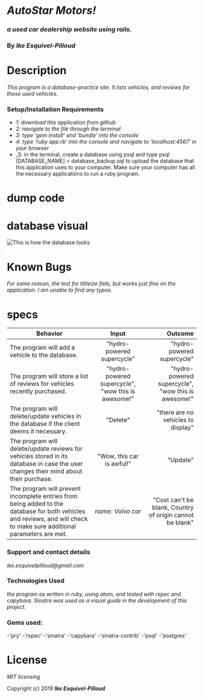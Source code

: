 # _AutoStar Motors!_

### _a used car dealership website using rails._

### By _**Ike Esquivel-Pilloud**_

# Description

_This program is a database-practice site. It lists vehicles, and reviews for those used vehicles._

### Setup/Installation Requirements

* _1: download this application from github_
* _2: navigate to the file through the terminal_
* _3: type 'gem install' and 'bundle' into the console_
* _4: type 'ruby app.rb' into the console and navigate to 'localhost:4567' in your browser_
* _5: in the terminal, create a database using psql and type psql [DATABASE_NAME] < database_backup.sql to upload the database that this application uses to your computer. Make sure your computer has all the necessary applications to run a ruby program.

# dump code

# database visual

![This is how the database looks](images/visual.jpg)

# Known Bugs

_For some reason, the test for titileize fails, but works just fine on the application. I am unable to find any typos._

# specs
| Behavior        | Input           | Outcome  |
| ------------- |:-------------:| -----:|
| The program will add a vehicle to the database. | "hydro-powered supercycle" | "hydro-powered supercycle" |
| The program will store a list of reviews for vehicles recently purchased. | "hydro-powered supercycle", "wow this is awesome!" | "hydro-powered supercycle", "wow this is awesome!" |
| The program will delete/update vehicles in the database if the client deems it necessary. | "Delete" | "there are no vehicles to display" |
| The program will delete/update reviews for vehicles stored in its database in case the user changes their mind about their purchase. | "Wow, this car is awful!" | "Update" | "Wow, this car is awesome!" |
| The program will prevent incomplete entries from being added to the database for both vehicles and reviews, and will check to make sure additional parameters are met. | *name: Volvo car* | "Cost can't be blank, Country of origin cannot be blank" |

### Support and contact details

_ike.esquivelpilloud@gmail.com_

### Technologies Used

_the program as written in ruby, using atom, and tested with rspec and capybara. Sinatra was used as a visual guide in the development of this project._

### Gems used:

-'pry'
-'rspec'
-'sinatra'
-'capybara'
-'sinatra-contrib'
-'psql'
-'postgres'

# License

_MIT licensing_

Copyright (c) 2019 **_Ike Esquivel-Pilloud_**

